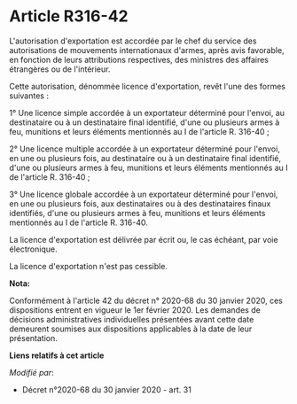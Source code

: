 # Article R316-42

L'autorisation d'exportation est accordée par le chef du service des autorisations de mouvements internationaux d'armes,
après avis favorable, en fonction de leurs attributions respectives, des ministres des affaires étrangères ou de l'intérieur.

Cette autorisation, dénommée licence d'exportation, revêt l'une des formes suivantes :

1° Une licence simple accordée à un exportateur déterminé pour l'envoi, au destinataire ou à un destinataire final identifié,
d'une ou plusieurs armes à feu, munitions et leurs éléments mentionnés au I de l'article R. 316-40 ;

2° Une licence multiple accordée à un exportateur déterminé pour l'envoi, en une ou plusieurs fois, au destinataire ou à un
destinataire final identifié, d'une ou plusieurs armes à feu, munitions et leurs éléments mentionnés au I de l'article R.
316-40 ;

3° Une licence globale accordée à un exportateur déterminé pour l'envoi, en une ou plusieurs fois, aux destinataires ou à des
destinataires finaux identifiés, d'une ou plusieurs armes à feu, munitions et leurs éléments mentionnés au I de l'article R.
316-40.

La licence d'exportation est délivrée par écrit ou, le cas échéant, par voie électronique.

La licence d'exportation n'est pas cessible.

**Nota:**

Conformément à l'article 42 du décret n° 2020-68 du 30 janvier 2020, ces dispositions entrent en vigueur le 1er février 2020.
Les demandes de décisions administratives individuelles présentées avant cette date demeurent soumises aux dispositions
applicables à la date de leur présentation.

**Liens relatifs à cet article**

_Modifié par_:

  - Décret n°2020-68 du 30 janvier 2020 - art. 31
